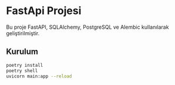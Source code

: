 # FastApi Projesi

Bu proje FastAPI, SQLAlchemy, PostgreSQL ve Alembic kullanılarak geliştirilmiştir.

## Kurulum

```bash
poetry install
poetry shell
uvicorn main:app --reload
```